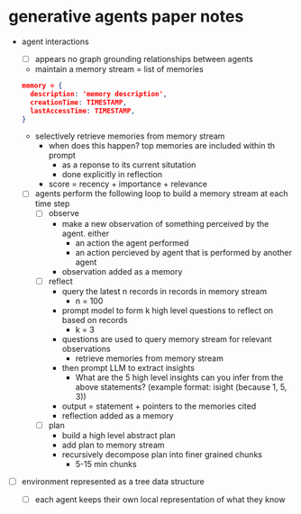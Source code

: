 # generative agents paper notes

- agent interactions
  - [ ] appears no graph grounding relationships between agents
  - maintain a memory stream = list of memories

  ```json
  memory = {
    description: 'memory description',
    creationTime: TIMESTAMP,
    lastAccessTime: TIMESTAMP,
  }
  ```

  - selectively retrieve memories from memory stream
    - when does this happen? top memories are included within th prompt
      - as a reponse to its current situtation
      - done explicitly in reflection
    - score = recency + importance + relevance

  - [ ] agents perform the following loop to build a memory stream at each time step
    - [ ] observe
      - make a new observation of something perceived by the agent. either
        - an action the agent performed
        - an action percieved by agent that is performed by another agent
      - observation added as a memory
    - [ ] reflect
      - query the latest n records in records in memory stream
        - n = 100
      - prompt model to form k high level questions to reflect on based on records
        - k = 3
      - questions are used to query memory stream for relevant observations
        - retrieve memories from memory stream
      - then prompt LLM to extract insights
        - What are the 5 high level insights can you infer from the above statements? (example format: isight (because 1, 5, 3))
      - output = statement + pointers to the memories cited
      - reflection added as a memory
    - [ ] plan
      - build a high level abstract plan
      - add plan to memory stream
      - recursively decompose plan into finer grained chunks
        - 5-15 min chunks

- [ ] environment represented as a tree data structure
  - [ ] each agent keeps their own local representation of what they know


